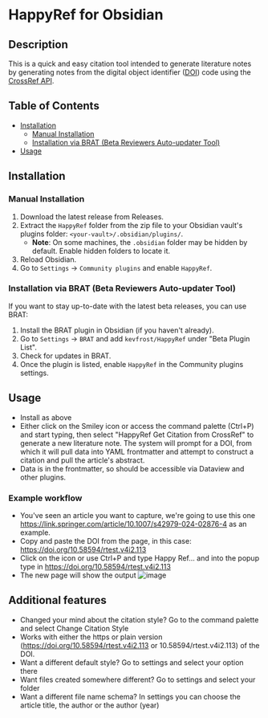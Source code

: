 # HappyRef for Obsidian

## Description 
This is a quick and easy citation tool intended to generate literature notes by generating notes from the digital object identifier ([DOI](https://en.wikipedia.org/wiki/Digital_object_identifier)) code using the [CrossRef API](https://www.crossref.org/documentation/retrieve-metadata/rest-api/).

## Table of Contents

- [Installation](#installation)
	- [Manual Installation](#manual-installation)
	- [Installation via BRAT (Beta Reviewers Auto-updater Tool)](#installation-via-brat-beta-reviewers-auto-updater-tool)
- [Usage](#usage)
	
## Installation

### Manual Installation

1. Download the latest release from Releases.
2. Extract the `HappyRef` folder from the zip file to your Obsidian vault's plugins folder: `<your-vault>/.obsidian/plugins/`.
	* **Note**: On some machines, the `.obsidian` folder may be hidden by default. Enable hidden folders to locate it.
3. Reload Obsidian.
4. Go to `Settings` -> `Community plugins` and enable `HappyRef`.

### Installation via BRAT (Beta Reviewers Auto-updater Tool)

If you want to stay up-to-date with the latest beta releases, you can use BRAT:

1. Install the BRAT plugin in Obsidian (if you haven't already).
2. Go to `Settings` -> `BRAT` and add `kevfrost/HappyRef` under "Beta Plugin List".
3. Check for updates in BRAT.
4. Once the plugin is listed, enable `HappyRef` in the Community plugins settings.

## Usage
- Install as above
- Either click on the Smiley icon or access the command palette (Ctrl+P) and start typing, then select "HappyRef Get Citation from CrossRef" to generate a new literature note.  The system will prompt for a DOI, from which it will pull data into YAML frontmatter and attempt to construct a citation and pull the article's abstract.
- Data is in the frontmatter, so should be accessible via Dataview and other plugins.

### Example workflow
- You've seen an article you want to capture, we're going to use this one https://link.springer.com/article/10.1007/s42979-024-02876-4 as an example.
- Copy and paste the DOI from the page, in this case: https://doi.org/10.58594/rtest.v4i2.113
- Click on the icon or use Ctrl+P and type Happy Ref... and into the popup type in https://doi.org/10.58594/rtest.v4i2.113
- The new page will show the output
  ![image](https://github.com/user-attachments/assets/b1b33233-89dc-4082-9c34-3479e2db4996)




## Additional features
- Changed your mind about the citation style?  Go to the command palette and select Change Citation Style
- Works with either the https or plain version (https://doi.org/10.58594/rtest.v4i2.113 or 10.58594/rtest.v4i2.113) of the DOI.
- Want a different default style? Go to settings and select your option there
- Want files created somewhere different? Go to settings and select your folder
- Want a different file name schema?  In settings you can choose the article title, the author or the author (year)


